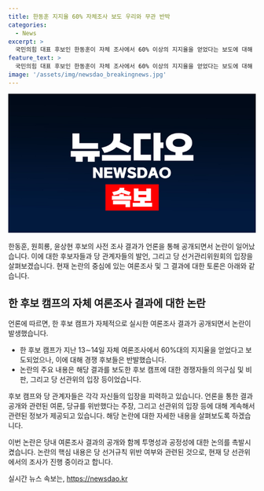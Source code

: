 ```yaml
---
title: 한동훈 지지율 60% 자체조사 보도 우리와 무관 반박
categories:
  - News
excerpt: >
  국민의힘 대표 후보인 한동훈이 자체 조사에서 60% 이상의 지지율을 얻었다는 보도에 대해 경쟁 후보들이 반발하고 있다. 해당 보도는 한 후보 캠프의 관여가 없었음에도 불구하고 나왔다고 주장하며 논란이 되고 있다. 이에 대해 당 선관위는 한 후보 캠프의 관여에 대한 근거가 없어 제재할 방법이 없다고 밝혔다. 한 후보 측은 당 선관위에 제재를 요청하고 있으며, 상당한 불안감을 표명했다.
feature_text: >
  국민의힘 대표 후보인 한동훈이 자체 조사에서 60% 이상의 지지율을 얻었다는 보도에 대해 경쟁 후보들이 반발하고 있다. 해당 보도는 한 후보 캠프의 관여가 없었음에도 불구하고 나왔다고 주장하며 논란이 되고 있다. 이에 대해 당 선관위는 한 후보 캠프의 관여에 대한 근거가 없어 제재할 방법이 없다고 밝혔다. 한 후보 측은 당 선관위에 제재를 요청하고 있으며, 상당한 불안감을 표명했다.
image: '/assets/img/newsdao_breakingnews.jpg'
---
```


<p><img src="/assets/img/newsdao_breakingnews.jpg" alt="flaretime 속보" /></p>

<p>한동훈, 원희룡, 윤상현 후보의 사전 조사 결과가 언론을 통해 공개되면서 논란이 일어났습니다. 이에 대한 후보자들과 당 관계자들의 발언, 그리고 당 선거관리위원회의 입장을 살펴보겠습니다. 현재 논란의 중심에 있는 여론조사 및 그 결과에 대한 토론은 아래와 같습니다. </p>

<h2 data-ke-size="size26">한 후보 캠프의 자체 여론조사 결과에 대한 논란</h2>

<p>언론에 따르면, 한 후보 캠프가 자체적으로 실시한 여론조사 결과가 공개되면서 논란이 발생했습니다.</p>

<ul>
  <li>한 후보 캠프가 지난 13∼14일 자체 여론조사에서 60%대의 지지율을 얻었다고 보도되었으나, 이에 대해 경쟁 후보들은 반발했습니다.</li>
  <li>논란의 주요 내용은 해당 결과를 보도한 후보 캠프에 대한 경쟁자들의 의구심 및 비판, 그리고 당 선관위의 입장 등이었습니다.</li>
</ul>

<p>후보 캠프와 당 관계자들은 각각 자신들의 입장을 피력하고 있습니다. 언론을 통한 결과 공개와 관련된 여론, 당규를 위반했다는 주장, 그리고 선관위의 입장 등에 대해 계속해서 관련된 정보가 제공되고 있습니다. 해당 논란에 대한 자세한 내용을 살펴보도록 하겠습니다. </p>

<p>이번 논란은 당내 여론조사 결과의 공개와 함께 투명성과 공정성에 대한 논의를 촉발시켰습니다. 논란의 핵심 내용은 당 선거규칙 위반 여부와 관련된 것으로, 현재 당 선관위에서의 조사가 진행 중이라고 합니다. </p>

<p data-ke-size="size16"></p>
실시간 뉴스 속보는, <a href="https://newsdao.kr" rel="dofollow">https://newsdao.kr</a>


